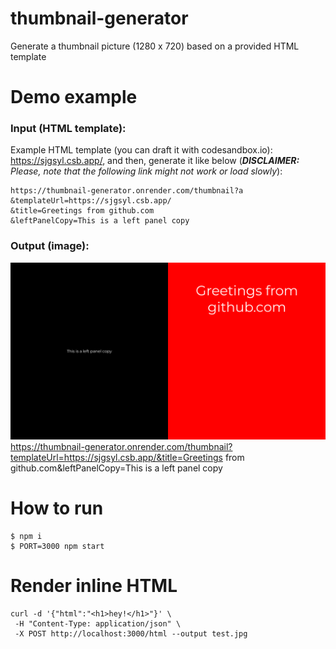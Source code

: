 # thumbnail-generator

Generate a thumbnail picture (1280 x 720) based on a provided HTML template


# Demo example


### Input (HTML template):

Example HTML template (you can draft it with codesandbox.io): https://sjgsyl.csb.app/, and then, generate it like below (_**DISCLAIMER:** Please, note that the following link might not work or load slowly_):


```shell
https://thumbnail-generator.onrender.com/thumbnail?a
&templateUrl=https://sjgsyl.csb.app/
&title=Greetings from github.com
&leftPanelCopy=This is a left panel copy
```

### Output (image):

![](docs/example.png)
https://thumbnail-generator.onrender.com/thumbnail?templateUrl=https://sjgsyl.csb.app/&title=Greetings from github.com&leftPanelCopy=This is a left panel copy

# How to run

```shell
$ npm i
$ PORT=3000 npm start
```

# Render inline HTML

```shell
curl -d '{"html":"<h1>hey!</h1>"}' \
 -H "Content-Type: application/json" \
 -X POST http://localhost:3000/html --output test.jpg
```
